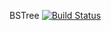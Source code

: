 BSTree
[![Build Status](https://travis-ci.org/sinh3012/BSTree.svg?branch=master)](https://travis-ci.org/sinh3012/BSTree)
